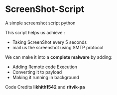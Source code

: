 # ScreenShot-Script

A simple screenshot script python

This script helps us achieve :
  * Taking ScreenShot every 5 seconds
  * mail us the screenshot using SMTP protocol
  
We can make it into a **complete malware** by adding:
  * Adding Remote code Execution
  * Converting it to payload
  * Making it running in background
  
Code Credits **likhith1542** and **ritvik-pa**
